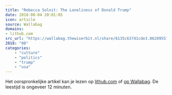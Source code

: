 ```yaml
---
title: "Rebecca Solnit: The Loneliness of Donald Trump"
date: 2018-08-04 20:01:05
icon: article
source: Wallabag
domains:
- lithub.com
src_url: "https://wallabag.thewiserbit.nl/share/6135c63741cde3.06209557"
2018: "08"
categories:
    - "culture"
    - "politics"
    - "trump"
    - "usa"
---
```

Het oorspronkelijke artikel kan je lezen op [lithub.com](https://lithub.com/rebecca-solnit-the-loneliness-of-donald-trump/) of [op Wallabag](https://wallabag.thewiserbit.nl/share/6135c63741cde3.06209557). De leestijd is ongeveer 12 minuten.